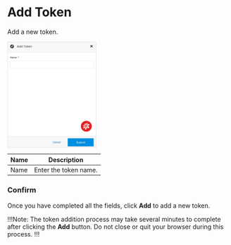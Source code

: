 # Add Token

Add a new token.

<img src="../../../images/addtoken.jpg" alt="addtoken" style="width: 40%; display: block"></a>

**Name** | **Description** 
:--- | ---
Name | Enter the token name.

### Confirm

Once you have completed all the fields, click **Add** to add a new token.

!!!Note:
The token addition process may take several minutes to complete after clicking the **Add** button. Do not close or quit your browser during this process.
!!!
